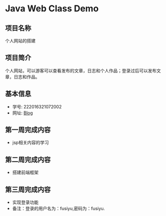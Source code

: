 # Java Web Class Demo

## 项目名称
个人网站的搭建

## 项目简介
个人网站，可以游客可以查看发布的文章，日志和个人作品；登录过后可以发布文章，日志和作品。

## 基本信息
- 学号: 222016321072002
- 网址: [Blog](http://39.106.102.184:8080/Blog)


## 第一周完成内容
- jsp相关内容的学习

## 第二周完成内容
- 搭建前端框架

## 第三周完成内容
- 实现登录功能
- 备注：登录的用户名为：fusiyu,密码为：fusiyu.


